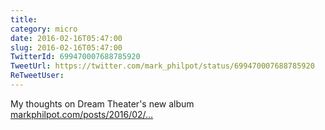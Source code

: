 ```yaml
---
title: 
category: micro
date: 2016-02-16T05:47:00
slug: 2016-02-16T05:47:00
TwitterId: 699470007688785920
TweetUrl: https://twitter.com/mark_philpot/status/699470007688785920
ReTweetUser: 
---
```


My thoughts on Dream Theater's new album [markphilpot.com/posts/2016/02/…](https://markphilpot.com/posts/2016/02/15/dream_theater_astonishing/)